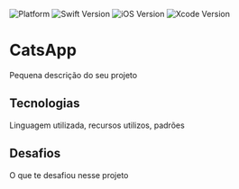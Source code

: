 ![Platform](https://img.shields.io/badge/Platform-iOS-blue.svg?style=for-the-badge)
![Swift Version](https://img.shields.io/badge/Swift-5.3-orange.svg?style=for-the-badge&logo=swift)
![iOS Version](https://img.shields.io/badge/iOS-14.5+-green.svg?style=for-the-badge) 
![Xcode Version](https://img.shields.io/badge/Xcode-13+-blue.svg?style=for-the-badge)

# CatsApp

Pequena descrição do seu projeto

## Tecnologias

Linguagem utilizada, recursos utilizos, padrões

## Desafios

O que te desafiou nesse projeto

